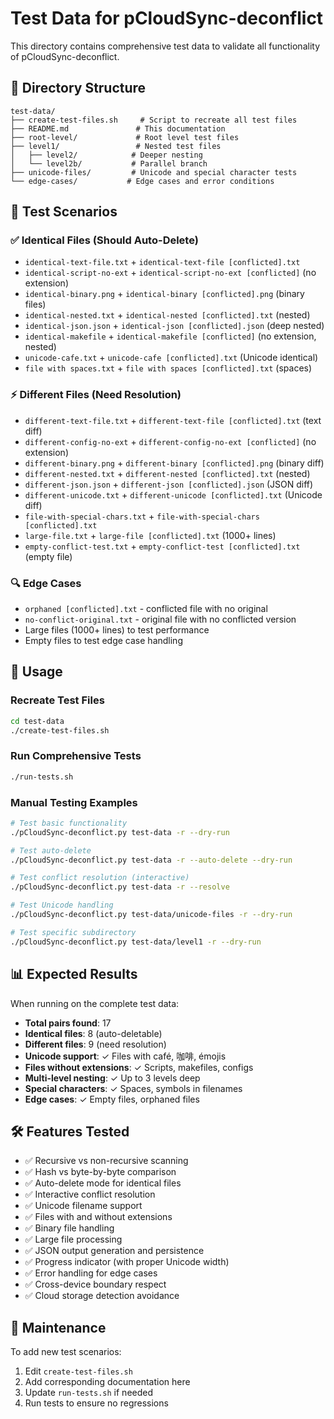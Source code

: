 # Test Data for pCloudSync-deconflict  

This directory contains comprehensive test data to validate all functionality of pCloudSync-deconflict.

## 📁 Directory Structure

```
test-data/
├── create-test-files.sh     # Script to recreate all test files
├── README.md               # This documentation
├── root-level/             # Root level test files
├── level1/                 # Nested test files
│   ├── level2/            # Deeper nesting
│   └── level2b/           # Parallel branch
├── unicode-files/         # Unicode and special character tests
└── edge-cases/           # Edge cases and error conditions
```

## 🧪 Test Scenarios

### ✅ Identical Files (Should Auto-Delete)
- `identical-text-file.txt` + `identical-text-file [conflicted].txt`
- `identical-script-no-ext` + `identical-script-no-ext [conflicted]` (no extension)
- `identical-binary.png` + `identical-binary [conflicted].png` (binary files)
- `identical-nested.txt` + `identical-nested [conflicted].txt` (nested)
- `identical-json.json` + `identical-json [conflicted].json` (deep nested)
- `identical-makefile` + `identical-makefile [conflicted]` (no extension, nested)
- `unicode-cafe.txt` + `unicode-cafe [conflicted].txt` (Unicode identical)
- `file with spaces.txt` + `file with spaces [conflicted].txt` (spaces)

### ⚡ Different Files (Need Resolution)
- `different-text-file.txt` + `different-text-file [conflicted].txt` (text diff)
- `different-config-no-ext` + `different-config-no-ext [conflicted]` (no extension)
- `different-binary.png` + `different-binary [conflicted].png` (binary diff)
- `different-nested.txt` + `different-nested [conflicted].txt` (nested)  
- `different-json.json` + `different-json [conflicted].json` (JSON diff)
- `different-unicode.txt` + `different-unicode [conflicted].txt` (Unicode diff)
- `file-with-special-chars.txt` + `file-with-special-chars [conflicted].txt`
- `large-file.txt` + `large-file [conflicted].txt` (1000+ lines)
- `empty-conflict-test.txt` + `empty-conflict-test [conflicted].txt` (empty file)

### 🔍 Edge Cases
- `orphaned [conflicted].txt` - conflicted file with no original
- `no-conflict-original.txt` - original file with no conflicted version
- Large files (1000+ lines) to test performance
- Empty files to test edge case handling

## 🚀 Usage

### Recreate Test Files
```bash
cd test-data
./create-test-files.sh
```

### Run Comprehensive Tests
```bash
./run-tests.sh
```

### Manual Testing Examples
```bash
# Test basic functionality
./pCloudSync-deconflict.py test-data -r --dry-run

# Test auto-delete
./pCloudSync-deconflict.py test-data -r --auto-delete --dry-run

# Test conflict resolution (interactive)
./pCloudSync-deconflict.py test-data -r --resolve

# Test Unicode handling  
./pCloudSync-deconflict.py test-data/unicode-files -r --dry-run

# Test specific subdirectory
./pCloudSync-deconflict.py test-data/level1 -r --dry-run
```

## 📊 Expected Results

When running on the complete test data:
- **Total pairs found**: 17
- **Identical files**: 8 (auto-deletable)
- **Different files**: 9 (need resolution)
- **Unicode support**: ✓ Files with café, 咖啡, émojis
- **Files without extensions**: ✓ Scripts, makefiles, configs
- **Multi-level nesting**: ✓ Up to 3 levels deep
- **Special characters**: ✓ Spaces, symbols in filenames
- **Edge cases**: ✓ Empty files, orphaned files

## 🛠️ Features Tested

- ✅ Recursive vs non-recursive scanning
- ✅ Hash vs byte-by-byte comparison  
- ✅ Auto-delete mode for identical files
- ✅ Interactive conflict resolution
- ✅ Unicode filename support
- ✅ Files with and without extensions
- ✅ Binary file handling
- ✅ Large file processing
- ✅ JSON output generation and persistence
- ✅ Progress indicator (with proper Unicode width)
- ✅ Error handling for edge cases
- ✅ Cross-device boundary respect
- ✅ Cloud storage detection avoidance

## 🔧 Maintenance

To add new test scenarios:
1. Edit `create-test-files.sh` 
2. Add corresponding documentation here
3. Update `run-tests.sh` if needed
4. Run tests to ensure no regressions